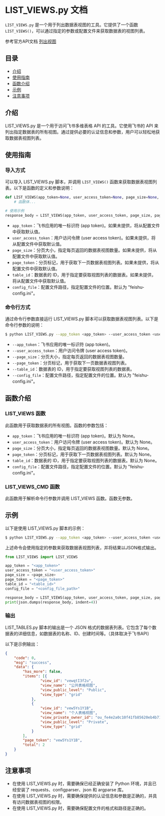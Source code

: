 # LIST_VIEWS.py 文档

`LIST_VIEWS.py` 是一个用于列出数据表视图的工具。它提供了一个函数 `LIST_VIEWS()`，可以通过指定的参数或配置文件来获取数据表的视图列表。

参考官方API文档 [列出视图](https://open.feishu.cn/document/server-docs/docs/bitable-v1/app-table-view/list)

## 目录

- [介绍](#介绍)
- [使用指南](#使用指南)
- [函数介绍](#函数介绍)
- [示例](#示例)
- [注意事项](#注意事项)

## 介绍

LIST_VIEWS.py 是一个用于访问飞书多维表格 API 的工具。它使用飞书的 API 来列出指定数据表的所有视图。通过提供必要的认证信息和参数，用户可以轻松地获取数据表视图列表。

## 使用指南

### 导入方式

可以导入 LIST_VIEWS.py 脚本，并调用 `LIST_VIEWS()` 函数来获取数据表视图列表。以下是函数的定义和参数说明：

```python
def LIST_VIEWS(app_token=None, user_access_token=None, page_size=None, page_token=None, table_id=None, config_file=None):
    # 函数体...

# 使用示例
response_body = LIST_VIEWS(app_token, user_access_token, page_size, page_token, table_id, config_file)
```

- `app_token`：飞书应用的唯一标识符 (app token)。如果未提供，将从配置文件中获取默认值。
- `user_access_token`：用户访问令牌 (user access token)。如果未提供，将从配置文件中获取默认值。
- `page_size`：分页大小，指定每页返回的数据表视图数量。如果未提供，将从配置文件中获取默认值。
- `page_token`：分页标记，用于获取下一页数据表视图列表。如果未提供，将从配置文件中获取默认值。
- `table_id`：数据表的 ID，用于指定要获取视图列表的数据表。如果未提供，将从配置文件中获取默认值。
- `config_file`：配置文件路径，指定配置文件的位置。默认为 "feishu-config.ini"。

### 命令行方式

通过命令行参数直接运行 LIST_VIEWS.py 脚本可以获取数据表视图列表。以下是命令行参数的说明：

```bash
$ python LIST_VIEWS.py --app_token <app_token> --user_access_token <user_access_token> --page_size <page_size> --page_token <page_token> --table_id <table_id> --config_file <config_file_path>
```

- `--app_token`：飞书应用的唯一标识符 (app token)。
- `--user_access_token`：用户访问令牌 (user access token)。
- `--page_size`：分页大小，指定每页返回的数据表视图数量。
- `--page_token`：分页标记，用于获取下一页数据表视图列表。
- `--table_id`：数据表的 ID，用于指定要获取视图列表的数据表。
- `--config_file`：配置文件路径，指定配置文件的位置。默认为 "feishu-config.ini"。

## 函数介绍

### LIST_VIEWS 函数

此函数用于获取数据表的所有视图。函数的参数包括：

- `app_token`：飞书应用的唯一标识符 (app token)。默认为 None。
- `user_access_token`：用户访问令牌 (user access token)。默认为 None。
- `page_size`：分页大小，指定每页返回的数据表视图数量。默认为 None。
- `page_token`：分页标记，用于获取下一页数据表视图列表。默认为 None。
- `table_id`：数据表的 ID，用于指定要获取视图列表的数据表。默认为 None。
- `config_file`：配置文件路径，指定配置文件的位置。默认为 "feishu-config.ini"。

### LIST_VIEWS_CMD 函数

此函数用于解析命令行参数并调用 LIST_VIEWS 函数。函数无参数。

## 示例

以下是使用 LIST_VIEWS.py 脚本的示例：

```bash
$ python LIST_VIEWS.py --app_token <app_token> --user_access_token <user_access_token> --page_size <page_size> --page_token <page_token> --table_id <table_id> --config_file <config_file_path>
```

上述命令会使用指定的参数来获取数据表视图列表，并将结果以JSON格式输出。

```python
from LIST_VIEWS import LIST_VIEWS

app_token = "<app_token>"
user_access_token = "<user_access_token>"
page_size = <page_size>
page_token = "<page_token>"
table_id = "<table_id>"
config_file = "<config_file_path>"

response_body = LIST_VIEWS(app_token, user_access_token, page_size, page_token, table_id, config_file)
print(json.dumps(response_body, indent=4))
```

### 输出

LIST_TABLES.py 脚本的输出是一个 JSON 格式的数据表列表。它包含了每个数据表的详细信息，如数据表的名称、ID、创建时间等。（具体取决于飞书API）

以下是示例输出：

```json
{
	"code": 0,
	"msg": "success",
	"data": {
		"has_more": false,
		"items": [{
				"view_id": "vewqtI3f2u",
				"view_name": "公共表格视图",
				"view_public_level": "Public",
				"view_type": "grid"
			},
			{
				"view_id": "vew5Ys1Y1B",
				"view_name": "个人表格视图",
				"view_private_owner_id": "ou_fe4e2a0c10f41fb85620eb4b71d12082",
				"view_public_level": "Private",
				"view_type": "grid"
			}
		],
		"page_token": "vew5Ys1Y1B",
		"total": 2
	}
}
```

## 注意事项

- 在使用 LIST_VIEWS.py 时，需要确保已经正确安装了 Python 环境，并且已经安装了 requests、configparser、json 和 argparse 库。
- 在使用 LIST_VIEWS.py 时，需要确保提供的认证信息和参数是正确的，并具有访问数据表视图的权限。
- 在使用 LIST_VIEWS.py 时，需要确保配置文件的格式和路径是正确的。